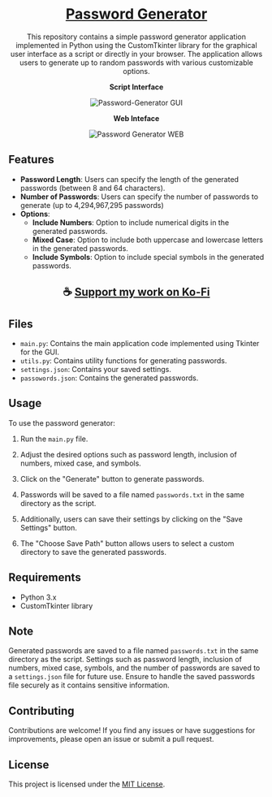 <div align="center">

# [Password Generator](https://thatsinewave.github.io/Password-Generator)

This repository contains a simple password generator application implemented in Python using the CustomTkinter library for the graphical user interface as a script or directly in your browser.
The application allows users to generate up to random passwords with various customizable options.

</div>

<div align="center">

**Script Interface**

![Password-Generator GUI](https://github.com/ThatSINEWAVE/Password-Generator/assets/133239148/4136f56d-2c08-4acb-8d8b-f377d69a982f)

**Web Inteface**

![Password Generator WEB](https://github.com/ThatSINEWAVE/Password-Generator/assets/133239148/c1fd59d5-7f46-4c76-afd0-9a9cea9d8748)

</div>

## Features
- **Password Length**: Users can specify the length of the generated passwords (between 8 and 64 characters).
- **Number of Passwords**: Users can specify the number of passwords to generate (up to 4,294,967,295 passwords)
- **Options**:
  - **Include Numbers**: Option to include numerical digits in the generated passwords.
  - **Mixed Case**: Option to include both uppercase and lowercase letters in the generated passwords.
  - **Include Symbols**: Option to include special symbols in the generated passwords.

<div align="center">

## ☕ [Support my work on Ko-Fi](https://ko-fi.com/thatsinewave)

</div>

## Files

- `main.py`: Contains the main application code implemented using Tkinter for the GUI.
- `utils.py`: Contains utility functions for generating passwords.
- `settings.json`: Contains your saved settings.
- `passowords.json`: Contains the generated passwords.

## Usage

To use the password generator:

1. Run the `main.py` file.

2. Adjust the desired options such as password length, inclusion of numbers, mixed case, and symbols.

3. Click on the "Generate" button to generate passwords.

4. Passwords will be saved to a file named `passwords.txt` in the same directory as the script.

5. Additionally, users can save their settings by clicking on the "Save Settings" button.

6. The "Choose Save Path" button allows users to select a custom directory to save the generated passwords.

## Requirements

- Python 3.x
- CustomTkinter library

## Note

Generated passwords are saved to a file named `passwords.txt` in the same directory as the script.
Settings such as password length, inclusion of numbers, mixed case, symbols, and the number of passwords are saved to a `settings.json` file for future use.
Ensure to handle the saved passwords file securely as it contains sensitive information.

## Contributing

Contributions are welcome! If you find any issues or have suggestions for improvements, please open an issue or submit a pull request.

## License

This project is licensed under the [MIT License](LICENSE).
